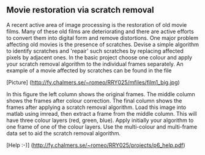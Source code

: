 ## Movie restoration via scratch removal
A recent active area of image processing is the restoration of old movie films. Many of these old films are deteriorating and there are active efforts to convert them into digital form and remove distortions.
One major problem affecting old movies is the presence of scratches. Devise a simple algorithm to identify scratches and 'repair' such scratches by replacing affected pixels by adjacent ones. In the basic project choose one colour and apply your scratch removal algorithm to the individual frames separately. An example of a movie affected by scratches can be found in the file
 
[Picture] (http://fy.chalmers.se/~romeo/RRY025/mfiles/film1_big.jpg)

In this figure the left column shows the original frames. The middle column shows the frames after colour correction. The final column shows the frames after applying a scratch removal algorithm. Load this image into matlab using imread, then extract a frame from the middle column. This will have three colour layers (red, green, blue). Apply initially your algorithm to one frame of one of the colour layers. Use the multi-colour and multi-frame data set to aid the scratch removal algorithm.

[Help :-)] (http://fy.chalmers.se/~romeo/RRY025/projects/p6_help.pdf)
